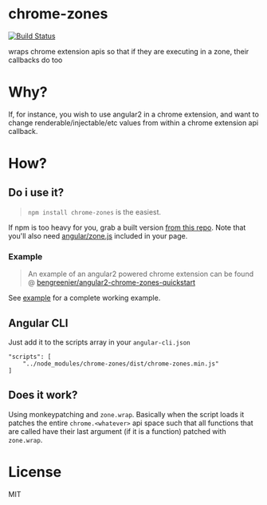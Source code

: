 # chrome-zones

[![Build Status](https://travis-ci.org/bengreenier/chrome-zones.svg?branch=master)](https://travis-ci.org/bengreenier/chrome-zones)

wraps chrome extension apis so that if they are executing in a zone, their callbacks do too

# Why?

If, for instance, you wish to use angular2 in a chrome extension, and want to change
renderable/injectable/etc values from within a chrome extension api callback.

# How?

## Do i use it?

> `npm install chrome-zones` is the easiest.

If npm is too heavy for you, grab a built version [from this repo](./dist). Note
that you'll also need [angular/zone.js](https://github.com/angular/zone.js) included
in your page.

### Example

> An example of an angular2 powered chrome extension can be found @ [bengreenier/angular2-chrome-zones-quickstart](https://github.com/bengreenier/angular2-chrome-zones-quickstart)

See [example](./example) for a complete working example.

## Angular CLI

Just add it to the scripts array in your `angular-cli.json`

```!JSON
"scripts": [
    "../node_modules/chrome-zones/dist/chrome-zones.min.js"
]
```

## Does it work?

Using monkeypatching and `zone.wrap`. Basically when the script loads
it patches the entire `chrome.<whatever>` api space such that all
functions that are called have their last argument (if it is a function)
patched with `zone.wrap`.

# License

MIT
